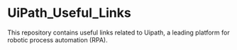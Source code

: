# UiPath_Useful_Links
This repository contains useful links related to Uipath, a leading platform for robotic process automation (RPA).
